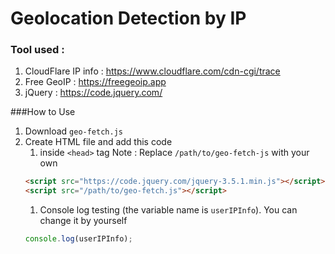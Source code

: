 # Geolocation Detection by IP
### Tool used :
1. CloudFlare IP info : https://www.cloudflare.com/cdn-cgi/trace
1. Free GeoIP : https://freegeoip.app
1. jQuery : https://code.jquery.com/

###How to Use
1. Download `geo-fetch.js`
1. Create HTML file and add this code
    1. inside `<head>` tag
    Note : Replace `/path/to/geo-fetch-js` with your own
    ```html
    <script src="https://code.jquery.com/jquery-3.5.1.min.js"></script>
    <script src="/path/to/geo-fetch.js"></script>
    ```
    1. Console log testing (the variable name is `userIPInfo`). You can change it by yourself
    ```javascript
    console.log(userIPInfo);
    ```
